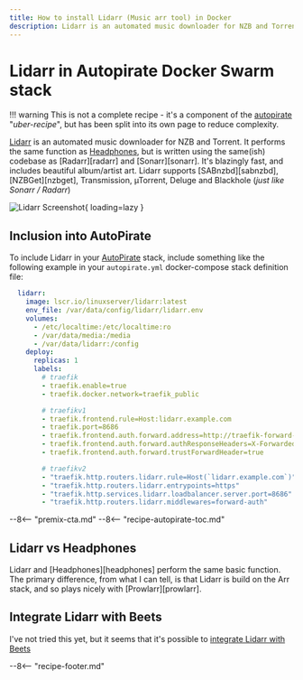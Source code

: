 ```yaml
---
title: How to install Lidarr (Music arr tool) in Docker
description: Lidarr is an automated music downloader for NZB and Torrent
---
```

# Lidarr in Autopirate Docker Swarm stack

!!! warning
    This is not a complete recipe - it's a component of the [autopirate](/recipes/autopirate/) "_uber-recipe_", but has been split into its own page to reduce complexity.

[Lidarr](https://lidarr.audio/) is an automated music downloader for NZB and Torrent. It performs the same function as [Headphones](/recipes/autopirate/headphones), but is written using the same(ish) codebase as [Radarr][radarr] and [Sonarr][sonarr]. It's blazingly fast, and includes beautiful album/artist art. Lidarr supports [SABnzbd][sabnzbd], [NZBGet][nzbget], Transmission, µTorrent, Deluge and Blackhole (_just like Sonarr / Radarr_)

![Lidarr Screenshot](../../images/lidarr.png){ loading=lazy }

## Inclusion into AutoPirate

To include Lidarr in your [AutoPirate](/recipes/autopirate/) stack, include something like the following example in your `autopirate.yml` docker-compose stack definition file:

````yaml
  lidarr:
    image: lscr.io/linuxserver/lidarr:latest
    env_file: /var/data/config/lidarr/lidarr.env
    volumes:
      - /etc/localtime:/etc/localtime:ro
      - /var/data/media:/media
      - /var/data/lidarr:/config
    deploy:
      replicas: 1
      labels:
        # traefik
        - traefik.enable=true
        - traefik.docker.network=traefik_public

        # traefikv1
        - traefik.frontend.rule=Host:lidarr.example.com
        - traefik.port=8686
        - traefik.frontend.auth.forward.address=http://traefik-forward-auth:4181
        - traefik.frontend.auth.forward.authResponseHeaders=X-Forwarded-User
        - traefik.frontend.auth.forward.trustForwardHeader=true        

        # traefikv2
        - "traefik.http.routers.lidarr.rule=Host(`lidarr.example.com`)"
        - "traefik.http.routers.lidarr.entrypoints=https"
        - "traefik.http.services.lidarr.loadbalancer.server.port=8686"
        - "traefik.http.routers.lidarr.middlewares=forward-auth"
````

--8<-- "premix-cta.md"
--8<-- "recipe-autopirate-toc.md"

## Lidarr vs Headphones

Lidarr and [Headphones][headphones] perform the same basic function. The primary difference, from what I can tell, is that Lidarr is build on the Arr stack, and so plays nicely with [Prowlarr][prowlarr].

## Integrate Lidarr with Beets

I've not tried this yet, but it seems that it's possible to [integrate Lidarr with Beets](https://www.reddit.com/r/Lidarr/comments/rahcer/my_lidarrbeets_automation_setup/)

--8<-- "recipe-footer.md"
